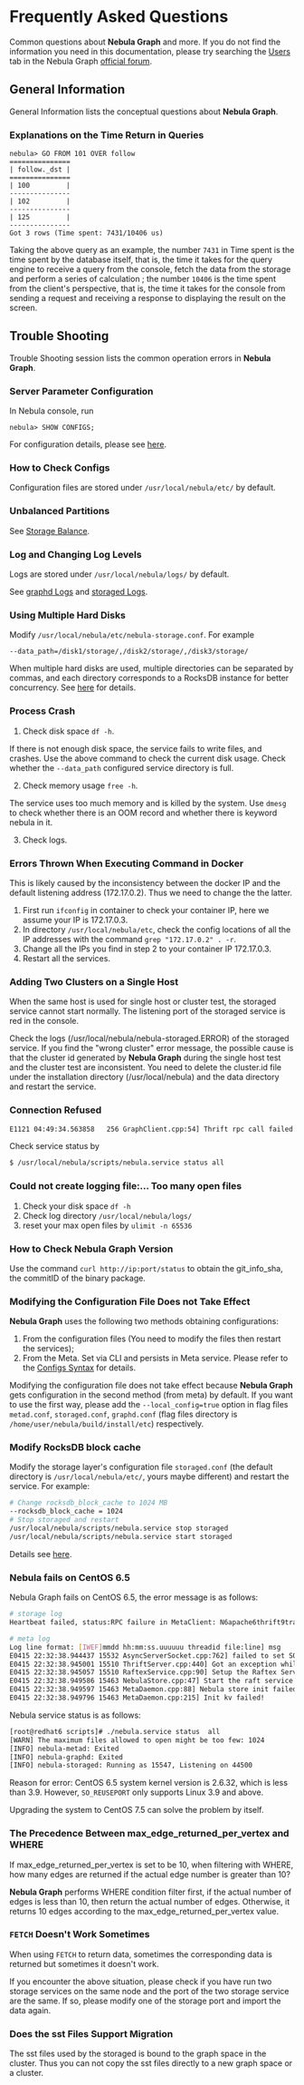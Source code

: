 # Frequently Asked Questions

Common questions about **Nebula Graph** and more. If you do not find the information you need in this documentation, please try searching the [Users](https://discuss.nebula-graph.io/c/users/5) tab in the Nebula Graph [official forum](https://discuss.nebula-graph.io/).

## General Information

General Information lists the conceptual questions about **Nebula Graph**.

### Explanations on the Time Return in Queries

```ngql
nebula> GO FROM 101 OVER follow
===============
| follow._dst |
===============
| 100         |
---------------
| 102         |
---------------
| 125         |
---------------
Got 3 rows (Time spent: 7431/10406 us)
```

Taking the above query as an example, the number `7431` in Time spent is the time spent by the database itself, that is, the time it takes for the query engine to receive a query from the console, fetch the data from the storage and perform a series of calculation ; the number `10406` is the time spent from the client's perspective, that is, the time it takes for the console from sending a request and receiving a response to displaying the result on the screen.

## Trouble Shooting

Trouble Shooting session lists the common operation errors in **Nebula Graph**.

### Server Parameter Configuration

In Nebula console, run

```ngql
nebula> SHOW CONFIGS;
```

For configuration details, please see [here](../../3.build-develop-and-administration/3.configurations/0.system-requirement.md).

### How to Check Configs

Configuration files are stored under `/usr/local/nebula/etc/` by default.

### Unbalanced Partitions

See [Storage Balance](../../3.build-develop-and-administration/5.storage-service-administration/storage-balance.md).

### Log and Changing Log Levels

Logs are stored under `/usr/local/nebula/logs/` by default.

See [graphd Logs](../../3.build-develop-and-administration/3.configurations/4.graph-config.md) and [storaged Logs](../../3.build-develop-and-administration/3.configurations/5.storage-config.md).

### Using Multiple Hard Disks

Modify `/usr/local/nebula/etc/nebula-storage.conf`. For example

```text
--data_path=/disk1/storage/,/disk2/storage/,/disk3/storage/
```

When multiple hard disks are used, multiple directories can be separated by commas, and each directory corresponds to a RocksDB instance for better concurrency. See [here](../../3.build-develop-and-administration/3.configurations/5.storage-config.md) for details.

### Process Crash

1. Check disk space `df -h`.

  If there is not enough disk space, the service fails to write files, and crashes. Use the above command to check the current disk usage. Check whether the `--data_path` configured service directory is full.

2. Check memory usage `free -h`.

  The service uses too much memory and is killed by the system. Use `dmesg` to check whether there is an OOM record and whether there is keyword nebula in it.

3. Check logs.

### Errors Thrown When Executing Command in Docker

This is likely caused by the inconsistency between the docker IP and the default listening address (172.17.0.2). Thus we need to change the the latter.

1. First run `ifconfig` in container to check your container IP, here we assume your IP is 172.17.0.3.
2. In directory `/usr/local/nebula/etc`, check the config locations of all the IP addresses with the command `grep "172.17.0.2" . -r`.
3. Change all the IPs you find in step 2 to your container IP 172.17.0.3.
4. Restart all the services.

### Adding Two Clusters on a Single Host

When the same host is used for single host or cluster test, the storaged service cannot start normally. The listening port of the storaged service is red in the console.

Check the logs (/usr/local/nebula/nebula-storaged.ERROR) of the storaged service. If you find the "wrong cluster" error message, the possible cause is that the cluster id generated by **Nebula Graph** during the single host test and the cluster test are inconsistent. You need to delete the cluster.id file under the installation directory (/usr/local/nebula) and the data directory and restart the service.

### Connection Refused

```txt
E1121 04:49:34.563858   256 GraphClient.cpp:54] Thrift rpc call failed: AsyncSocketException: connect failed, type = Socket not open, errno = 111 (Connection refused): Connection refused
```

Check service status by

```bash
$ /usr/local/nebula/scripts/nebula.service status all
```

### Could not create logging file:... Too many open files

1. Check your disk space `df -h`
1. Check log directory `/usr/local/nebula/logs/`
1. reset your max open files by `ulimit -n 65536`

### How to Check Nebula Graph Version

Use the command `curl http://ip:port/status` to obtain the git_info_sha, the commitID of the binary package.

### Modifying the Configuration File Does not Take Effect

**Nebula Graph** uses the following two methods obtaining configurations:

1. From the configuration files (You need to modify the files then restart the services);
2. From the Meta. Set via CLI and persists in Meta service. Please refer to the [Configs Syntax](../../3.build-develop-and-administration/3.configurations/2.configs-syntax.md) for details.

Modifying the configuration file does not take effect because **Nebula Graph** gets configuration in the second method (from meta) by default. If you want to use the first way, please add the `--local_config=true` option in flag files `metad.conf`, `storaged.conf`, `graphd.conf` (flag files directory is `/home/user/nebula/build/install/etc`) respectively.

### Modify RocksDB block cache

Modify the storage layer's configuration file `storaged.conf` (the default directory is `/usr/local/nebula/etc/`, yours maybe different) and restart the service. For example:

```bash
# Change rocksdb_block_cache to 1024 MB
--rocksdb_block_cache = 1024
# Stop storaged and restart
/usr/local/nebula/scripts/nebula.service stop storaged
/usr/local/nebula/scripts/nebula.service start storaged
```

Details see [here](../../3.build-develop-and-administration/3.configurations/5.storage-config.md).

### Nebula fails on CentOS 6.5

Nebula Graph fails on CentOS 6.5, the error message is as follows:

```bash
# storage log
Heartbeat failed, status:RPC failure in MetaClient: N6apache6thrift9transport19TTransportExceptionE: AsyncSocketException: connect failed, type = Socket not open, errno = 111 (Connection refused): Connection refused

# meta log
Log line format: [IWEF]mmdd hh:mm:ss.uuuuuu threadid file:line] msg
E0415 22:32:38.944437 15532 AsyncServerSocket.cpp:762] failed to set SO_REUSEPORT on async server socket Protocol not available
E0415 22:32:38.945001 15510 ThriftServer.cpp:440] Got an exception while setting up the server: 92failed to bind to async server socket: [::]:0: Protocol not available
E0415 22:32:38.945057 15510 RaftexService.cpp:90] Setup the Raftex Service failed, error: 92failed to bind to async server socket: [::]:0: Protocol not available
E0415 22:32:38.949586 15463 NebulaStore.cpp:47] Start the raft service failed
E0415 22:32:38.949597 15463 MetaDaemon.cpp:88] Nebula store init failed
E0415 22:32:38.949796 15463 MetaDaemon.cpp:215] Init kv failed!
```

Nebula service status is as follows:

```bash
[root@redhat6 scripts]# ./nebula.service status  all
[WARN] The maximum files allowed to open might be too few: 1024
[INFO] nebula-metad: Exited
[INFO] nebula-graphd: Exited
[INFO] nebula-storaged: Running as 15547, Listening on 44500
```

Reason for error: CentOS 6.5 system kernel version is 2.6.32, which is less than 3.9. However, `SO_REUSEPORT` only supports Linux 3.9 and above.

Upgrading the system to CentOS 7.5 can solve the problem by itself.

### The Precedence Between max_edge_returned_per_vertex and WHERE

If max_edge_returned_per_vertex is set to be 10, when filtering with WHERE, how many edges are returned if the actual edge number is greater than 10?

**Nebula Graph** performs WHERE condition filter first, if the actual number of edges is less than 10, then return the actual number of edges. Otherwise, it returns 10 edges according to the max_edge_returned_per_vertex value.

### `FETCH` Doesn't Work Sometimes

When using `FETCH` to return data, sometimes the corresponding data is returned but sometimes it doesn't work.

If you encounter the above situation, please check if you have run two storage services on the same node and the port of the two storage service are the same. If so, please modify one of the storage port and import the data again.

### Does the sst Files Support Migration

The sst files used by the storaged is bound to the graph space in the cluster. Thus you can not copy the sst files directly to a new graph space or a cluster.
